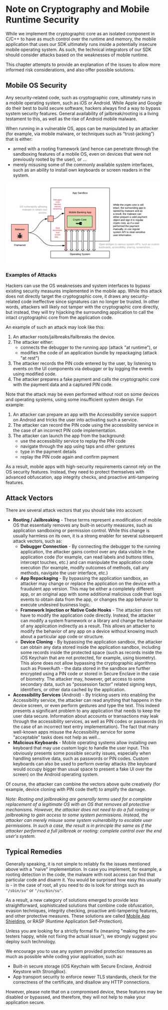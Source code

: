 # Note on Cryptography and Mobile Runtime Security

While we implement the cryptographic core as an isolated component in C/C++ to have as much control over the runtime and memory, the mobile application that uses our SDK ultimately runs inside a potentially insecure mobile operating system. As such, the technical integrators of our SDK should consider attacks based on the weaknesses of mobile runtime.

This chapter attempts to provide an explanation of the issues to allow more informed risk considerations, and also offer possible solutions.

## Mobile OS Security

Any security-related code, such as cryptographic core, ultimately runs in a mobile operating system, such as iOS or Android. While Apple and Google do their best to build secure software, hackers always find a way to bypass system security features. General availability of jailbreak/rooting is a living testament to this, as well as the rise of Android mobile malware.

When running in a vulnerable OS, apps can be manipulated by an attacker (for example, via mobile malware, or techniques such as “trust-jacking”) that is either:

- armed with a rooting framework (and hence can penetrate through the sandboxing features of a mobile OS, even on devices that were not previously rooted by the user), or …
- merely misusing some of the commonly available system interfaces, such as an ability to install own keyboards or screen readers in the system.

![ Weaknesses in Mobile Runtime ](./images/runtime-01.png)

### Examples of Attacks

Hackers can use the OS weaknesses and system interfaces to bypass existing security measures implemented in the mobile app. While this attack does not directly target the cryptographic core, it draws any security-related code ineffective since signatures can no longer be trusted. In other words, attackers will likely not tamper with the cryptographic core directly, but instead, they will try hijacking the surrounding application to call the intact cryptographic core from the application code.

An example of such an attack may look like this:

1. An attacker roots/jailbreaks/failbreaks the device.
2. The attacker either:
    - connects the debugger to the running app (attack "at runtime"), or
    - modifies the code of an application bundle by repackaging (attack "at rest")
3. The attacker records the PIN code entered by the user, by listening to events on the UI components via debugger or by logging the events using modified code.
4. The attacker prepares a fake payment and calls the cryptographic core with the payment data and a captured PIN code.

Note that the attack may be even performed without root on some devices and operating systems, using some insufficient system design. For example:

1. An attacker can prepare an app with the Accessibility service support on Android and tricks the user into activating such a service.
2. The attacker can record the PIN code using the accessibility service in the case of an incorrect PIN code implementation.
3. The attacker can launch the app from the background:
    - use the accessibility service to replay the PIN code
    - navigate through the app using taps and other gestures
    - type in the payment details
    - replay the PIN code again and confirm payment

As a result, mobile apps with high-security requirements cannot rely on the OS security features. Instead, they need to protect themselves with advanced obfuscation, app integrity checks, and proactive anti-tampering features.

## Attack Vectors

There are several attack vectors that you should take into account:

- **Rooting / Jailbreaking** - These terms represent a modification of mobile OS that essentially removes any built-in security measures, such as application sandboxing or permission control. While this change is usually harmless on its own, it is a strong enabler for several subsequent attack vectors, such as:
    - **Debugger Connection** - By connecting the debugger to the running application, the attacker gains control over any data visible in the application code (for example, can read labels and buttons titles, intercept touches, etc.) and can manipulate the application code execution (for example, modify outcomes of methods, call any methods, navigate the user interface, etc.)
    - **App Repackaging** - By bypassing the application sandbox, an attacker may change or replace the application on the device with a fraudulent app version. This may be either a completely different app, or an original app with some additional malicious code that logs events to obtain data from the app, or changes the app behavior to execute undesired business logic.
    - **Framework Injection or Native Code Hooks** - The attacker does not have to modify the application code directly. Instead, the attacker can modify a system framework or a library and change the behavior of any application indirectly as a result. This allows an attacker to modify the behavior of any app on a device without knowing much about a particular app code or structure.
    - **Device Cloning** - By bypassing the application sandbox, the attacker can obtain any data stored inside the application sandbox, including some records inside the protected space (such as records inside the iOS Keychain that are not protected, for example, using biometry). This alone does not allow bypassing the cryptographic algorithms such as PowerAuth - the data stored in the sandbox are further encrypted using a PIN code or stored in Secure Enclave in the case of biometry. The attacker may, however, get access to some secondary data, such as "possession factor" related signing keys, identifiers, or other data cached by the application.
- **Accessibility Services** (Android) - By tricking users into enabling the Accessibility service, the attacker can read anything that happens in the device screen, or even perform gestures and type the text. This indeed presents a significant problem to any application that needs to keep the user data secure. Information about accounts or transactions may leak through the accessibility services, as well as PIN codes or passwords (in the case of an incorrect text entry implementation). The fact that many well-known apps misuse the Accessibility service for some "acceptable" tasks does not help as well...
- **Malicious Keyboards** - Mobile operating systems allow installing own keyboard that may use custom logic to handle the user input. This obviously presents some possible security issues, especially when handling sensitive data, such as passwords or PIN codes. Custom keyboards can also be used to perform overlay attacks (the keyboard would occupy bigger than usual space to present a fake UI over the screen) on the Android operating system.

Of course, the attacker can combine the vectors above quite creatively (for example, device cloning with PIN code theft) to amplify the damage.

_Note: Rooting and jailbreaking are generally terms used for a complete replacement of a legitimate OS with an OS that removes all protective mechanisms. However, the attacker does not need to do a full rooting or jailbreaking to gain access to some system permissions. Instead, the attacker can merely misuse some system vulnerability to escalate user permissions. In such a case, the result is in principle the same as if the attacker performed a full jailbreak or rooting: complete control over the end user's system._

## Typical Remedies

Generally speaking, it is not simple to reliably fix the issues mentioned above with a "naive" implementation. In case you implement, for example, a rooting detection in the code, the malware with root access can find that particular code and disarm it. You would be surprised how easy this usually is - in the case of root, all you need to do is look for strings such as `"/sbin/su"` or `"/su/bin/su"`.

As a result, a new category of solutions emerged to provide less straightforward, sophisticated solutions that combine code obfuscation, evasion techniques, integrity checking, proactive anti-tampering features, and other protective measures. These solutions are called [Mobile App Shielding](https://wultra.com/mobile-app-shielding), or RASP (Runtime Application Self-Protection).

Unless you are looking for a strictly formal fix (meaning "making the pen-testers happy, while not fixing the actual issue"), we strongly suggest you deploy such technology.

We encourage you to use any system provided protection measures as much as possible while coding your application, such as:

- Built-in secure storage (iOS Keychain with Secure Enclave, Android Keystore with StrongBox).
- App transport security to enforce newer TLS standards, check for the correctness of the certificate, and disallow any HTTP connections.

However, please note that on a compromised device, these features may be disabled or bypassed, and therefore, they will not help to make your application secure.
